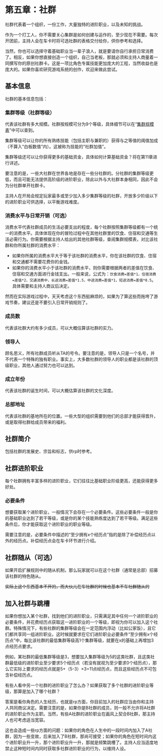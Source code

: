 # 第五章：社群

社群代表着一个组织，一份工作，大量独特的进阶职业，以及未知的挑战。

作为一个打工人，你不需要关心集群是如何创建与运作的，至少现在不需要。每次开团前，主持人会在车卡时将可选社群的表格交付给你，供你参考和选择。

当然，你也可以选择守着基础职业当一辈子浪人，就是要请你自行承担日常消费了。相反，如果你想直接创造一个组织，自己当老板，那就必须和主持人商量着一同撰写你的原创社群卡。这是一项比角色专属技能更加庞大的工程，当然收益也是庞大的。如果你喜欢研究游戏系统的创作，欢迎来做此尝试。

## 基本信息

社群的基本信息包括：

### 集群等级（社群等级）

代表该社群有多大规模。社群按规模可分为9个等级，具体细节可以在“<a href="../../data/social/scaleList" target="_blank">集群规模表</a>”中可以查到。

集群等级可以让你的所有熟练技能（包括主职与兼职的）获得与之等值的阈值加成（不算入“白板数值”内）。这被称为技能的“社群加值”。

集群等级还可以让你获得更多的基础资金，具体如何计算基础资金？将在第11章进行详述。

要注意的是，一些大社群在世界各地是存在一些分社群的。分社群的集群等级更低，而且可能无法提供高阶级的进阶职业，除此以外与大社群本身相同，因此不会为分社群单开社群卡。

主持人在开局会规定玩家最多或至少加入多少集群等级的社群，开放多少阶级以下的进阶职业可供选择，以平衡游戏难度。

### 消费水平与日常开销（可选）

消费水平代表社群成员的生活必要支出的程度，每个社群按照集群等级都有一个统一的消费水平。具体体现在你的冒险过程中在其他社群里的饮食、住宿和交通等生活必需行为。你需要根据主持人给出的其他社群等级，查阅集群规模表，对比该社群和你所属社群的消费水平：

* 如果你所属的消费水平大于等于该社群的消费水平，你在该社群的饮食、住宿和交通都不需要花费你的金钱。
* 如果你的消费水平小于该社群的消费水平，则你需要根据两者的差值在饮食、住宿和交通方面进行金钱支出。一般来说，公式为：`饮食消费=差值*1，住宿消费=差值*2，交通消费中，长途消费=差值*1.5，中途消费=差值*1，短途消费=差值*0.5`。具体需要和主持人商议后决定。

然而在实际游戏过程中，天天考虑这个东西挺麻烦的，如果为了算这些而拖垮了游戏节奏，建议还是不要引入日常开销规则了。

### 成员数

代表该社群大约有多少成员，可以大概估算该社群的实力。

### 领导人

顾名思义，所有社群成员听从TA的号令。要注意的是，领导人只是一个名号，并不代表一个特殊的独有职业。事实上，大多数社群的领导人的职业都是该社群的顶级职业，其他人通过努力也可以达到。

### 成立年份

代表该社群的诞生时间，可以大概估算该社群的文化深度。

### 总部地址

代表该社群的基地所在的位置。一些大型的组织需要到他们的总部才能获得晋升，或是取得社群给成员带来的福利。

## 社群简介

包括社群的发展史、宗旨和标志，供rp时参考。

## 社群进阶职业

每个社群拥有丰富多样的进阶职业，它们往往比基础职业阶级更高，还能获得更多好处。

### 必要条件

想要获取某个进阶职业，一般情况下会存在一个必要条件。这些必要条件一般是你的基础职业达到了若干等级，或是你的某个技能熟练度达到了若干等级。满足这些条件后，你才能获取这个进阶职业的职业等级。

需要注意的是，必要条件中描述的“至少拥有x个经历点”指的是除了补偿经历点以外的经历点。补偿经历点会在车卡环节进行介绍。

## 社群随从（可选）

如果开启扩展规则中的随从机制，那么玩家就可以在这个社群（通常是总部）招募该社群的特色随从。

<del>实际上这个东西基本不开的，而大伙儿在车社群的时候也基本不车社群随从的</del>

## 加入社群与跳槽

如果你想加入某个社群，找到他们的进阶职业，只需满足其中任何一个进阶职业的必要条件，并花费经历点获取这一进阶职业的一个等级，即视为你可以加入这个社群。特殊情况下，有些社群的集群等级会在一定范围内浮动（比如公家饭），且它们都共享同一组进阶职业。这时候就要求在它们进阶职业必要条件“至少拥有x个经历点”中，每比该社群的最低集群等级高1个集群等级，就要在x的基础上再增加3点经历点要求。

例如，某社群的最低集群等级是3，想要加入集群等级为5的这类社群，且这类社群最低级的进阶职业至少要求5个经历点（若没有就视为至少要求0个经历点），那么它实际上要求的经历点就是5+（5-3）×3=11点经历点，而且这些经历点不可包含补偿经历点。

有些人看中另一个社群的进阶职业了怎么办？如果获取了多个社群的进阶职业等级，那算是加入了哪个社群？

答案是看你角色的人生经历，也就是rp方面，你目前加入的社群应当由你和主持人共同商议决定。需要注意的是，如果你是B社群的成员，则一般不允许将A社群的进阶职业作为主职。当然，有些A社群的进阶职业在画风上契合B社群，那主持人也可考虑适当宽容。

这也会造成一些rp方面的问题：如果你的角色在人生中的一段时间内加入了A社群，因为一些变故，后来加入了B社群，那尚可接受；如果你的角色在短时间内这个进阶职业升一升，那个进阶职业升一升，那就是频繁跳槽了。主持人应当适度地禁止这种短时间内同时获取多社群进阶职业的行为，以维持人设。